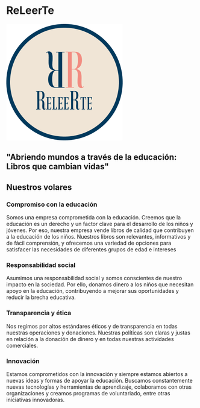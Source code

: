 # ReLeerTe 
![ReLeerTe](/logoReleerte.png)


## "Abriendo mundos a través de la educación: Libros que cambian vidas"

## Nuestros volares 

### Compromiso con la educación

Somos una empresa comprometida con la educación. Creemos que la educación es un derecho y un factor clave para el desarrollo de los niños y jóvenes. Por eso, nuestra empresa vende libros de calidad que contribuyen a la educación de los niños. Nuestros libros son relevantes, informativos y de fácil comprensión, y ofrecemos una variedad de opciones para satisfacer las necesidades de diferentes grupos de edad e intereses

### Responsabilidad social
Asumimos una responsabilidad social y somos conscientes de nuestro impacto en la sociedad. Por ello, donamos dinero a los niños que necesitan apoyo en la educación, contribuyendo a mejorar sus oportunidades y reducir la brecha educativa.

### Transparencia y ética

Nos regimos por altos estándares éticos y de transparencia en todas nuestras operaciones y donaciones. Nuestras políticas son claras y justas en relación a la donación de dinero y en todas nuestras actividades comerciales.

### Innovación
Estamos comprometidos con la innovación y siempre estamos abiertos a nuevas ideas y formas de apoyar la educación. Buscamos constantemente nuevas tecnologías y herramientas de aprendizaje, colaboramos con otras organizaciones y creamos programas de voluntariado, entre otras iniciativas innovadoras.
